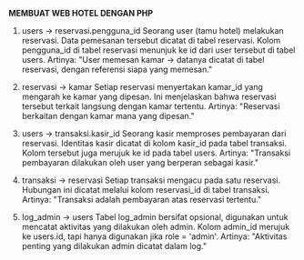 **MEMBUAT WEB HOTEL DENGAN PHP**

1. users → reservasi.pengguna_id
Seorang user (tamu hotel) melakukan reservasi.
Data pemesanan tersebut dicatat di tabel reservasi.
Kolom pengguna_id di tabel reservasi menunjuk ke id dari user tersebut di tabel users.
Artinya:
"User memesan kamar → datanya dicatat di tabel reservasi, dengan referensi siapa yang memesan."

2. reservasi → kamar
Setiap reservasi menyertakan kamar_id yang mengarah ke kamar yang dipesan.
Ini menjelaskan bahwa reservasi tersebut terkait langsung dengan kamar tertentu.
Artinya:
"Reservasi berkaitan dengan kamar mana yang dipesan."

4. users → transaksi.kasir_id
Seorang kasir memproses pembayaran dari reservasi.
Identitas kasir dicatat di kolom kasir_id pada tabel transaksi.
Kolom tersebut juga merujuk ke id pada tabel users.
Artinya:
"Transaksi pembayaran dilakukan oleh user yang berperan sebagai kasir."

4. transaksi → reservasi
Setiap transaksi mengacu pada satu reservasi.
Hubungan ini dicatat melalui kolom reservasi_id di tabel transaksi.
Artinya:
"Transaksi adalah pembayaran atas reservasi tertentu."

6. log_admin → users
Tabel log_admin bersifat opsional, digunakan untuk mencatat aktivitas yang dilakukan oleh admin.
Kolom admin_id merujuk ke users.id, tapi hanya digunakan jika role = 'admin'.
Artinya:
"Aktivitas penting yang dilakukan admin dicatat dalam log."
